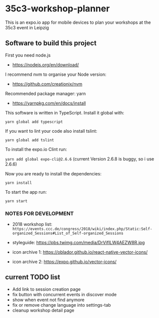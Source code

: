 # 35c3-workshop-planner
This is an expo.io app for mobile devices to plan your workshops at the 35c3 event in Leipzig


## Software to build this project

First you need node.js
* https://nodejs.org/en/download/

I recommend nvm to organise your Node version:
* https://github.com/creationix/nvm

Recommended package manager: yarn
* https://yarnpkg.com/en/docs/install

This software is written in TypeScript. Install it global with:

``yarn global add typescript``

If you want to lint your code also install tslint: 

``yarn global add tslint``

To install the expo.io Clint run:

``yarn add global expo-cli@2.6.6``
(current Version 2.6.8 is buggy, so i use 2.6.6)

Now you are ready to install the dependencies:

``yarn install``

To start the app run:

``yarn start``


### NOTES FOR DEVELOPMENT

- 2018 workshop list: ``https://events.ccc.de/congress/2018/wiki/index.php/Static:Self-organized_Sessions#List_of_Self-organized_Sessions``

- styleguide: https://pbs.twimg.com/media/DrVifILW4AEZW8R.jpg

- icon archive 1: https://oblador.github.io/react-native-vector-icons/
- icon archive 2: https://expo.github.io/vector-icons/


## current TODO list 

- Add link to session creation page
- fix button with concurrent events in discover mode
- show when event not find anymore
- fix or remove change language into settings-tab
- cleanup workshop detail page

